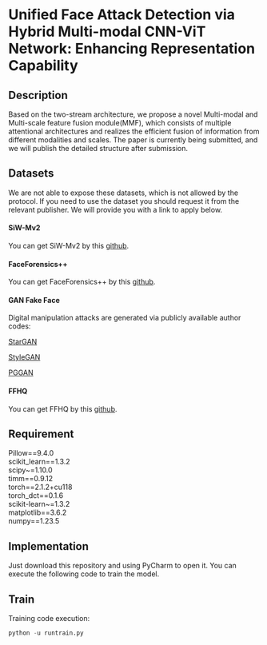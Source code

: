 # Unified Face Attack Detection via Hybrid Multi-modal CNN-ViT Network: Enhancing Representation Capability

## Description

Based on the two-stream architecture, we propose a novel Multi-modal and Multi-scale feature fusion module(MMF), which consists of multiple attentional architectures and realizes the efficient fusion of information from different modalities and scales. The paper is currently being submitted, and we will publish the detailed structure after submission.

## Datasets
We are not able to expose these datasets, which is not allowed by the protocol. If you need to use the dataset you should request it from the relevant publisher. We will provide you with a link to apply below.
#### SiW-Mv2
You can get SiW-Mv2 by this [github](https://github.com/CHELSEA234/Multi-domain-learning-FAS).
#### FaceForensics++
You can get FaceForensics++ by this [github](https://github.com/ondyari/FaceForensics).
#### GAN Fake Face
Digital manipulation attacks are generated via publicly available author codes:

[StarGAN](https://github.com/yunjey/stargan)

[StyleGAN](https://github.com/NVlabs/stylegan2)

[PGGAN](https://github.com/tkarras/progressive_growing_of_gans)
#### FFHQ
You can get FFHQ by this [github](https://github.com/NVlabs/ffhq-dataset).

## Requirement
Pillow==9.4.0 \
scikit_learn==1.3.2 \
scipy~=1.10.0 \
timm==0.9.12 \
torch==2.1.2+cu118 \
torch_dct==0.1.6 \
scikit-learn~=1.3.2 \
matplotlib==3.6.2 \
numpy==1.23.5
## Implementation
Just download this repository and using PyCharm to open it. You can execute the following code to train the model.
## Train
Training code execution:
```python
python -u runtrain.py
```
